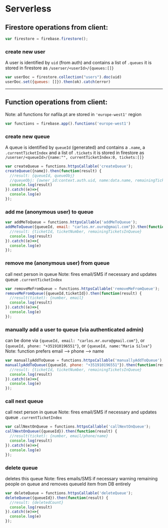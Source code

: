 # Serverless

## Firestore operations from client:

```javascript
var firestore = firebase.firestore();
```

### create new user

A user is identified by `uid` (from auth) and contains a list of `.queues` 
it is stored in firestore as `/userser/<userId>/{queues:[]}`

```javascript
var userDoc = firestore.collection("users").doc(uid)
userDoc.set({queues: []}).then(ok).catch(error)
```

---

## Function operations from client: 
Note: all functions for nafila.pt are stored in `'europe-west1'` region
```javascript
var functions = firebase.app().functions('europe-west1')
```

### create new queue
A queue is identified by `queueId` (generated) and contains a `.name`, a `.currentTicketIndex` and a list of `.tickets`
it is stored in firestore as `/userser/<queueId>/{name:"", currentTicketIndex:0, tickets:[]}`

```javascript
var createQueue = functions.httpsCallable('createQueue');
createQueue({name}).then(function(result) {
  //result: {queueId, queueObj}
  //queueObj: {owner_id:context.auth.uid, name:data.name, remainingTicketsInQueue:0, ticketTopNumber:0}
  console.log(result)
}).catch((e)=>{
  console.log(e)
});
```

### add me (anonymous user) to queue

```javascript
var addMeToQueue = functions.httpsCallable('addMeToQueue');
addMeToQueue({queueId, email: "carlos.mr.ouro@gmail.com"}).then(function(result) {
  //result: {ticketId, ticketNumber, remainingTicketsInQueue}
  console.log(result)
}).catch((e)=>{
  console.log(e)
});
```

### remove me (anonymous user) from queue
call next person in queue
Note: fires email/SMS if necessary and updates queue `.currentTicketIndex`

```javascript
var removeMeFromQueue = functions.httpsCallable('removeMeFromQueue');
removeMeFromQueue({queueId,ticketId}).then(function(result) {
  //result(ticket): {number, email}
  console.log(result)
}).catch((e)=>{
  console.log(e)
});
```

### manually add a user to queue (via authenticated admin)
can be done via `{queueId, email: "carlos.mr.ouro@gmail.com"}`, or `{queueId, phone: "+351910196551"}`, or `{queueId, name:"Maria Silva"}`
Note: function prefers email --> phone --> name

```javascript
var manuallyAddToQueue = functions.httpsCallable('manuallyAddToQueue');
manuallyAddToQueue({queueId, phone: "+351910196551"}).then(function(result) {
  //result: {ticketId, ticketNumber, remainingTicketsInQueue}
  console.log(result)
}).catch((e)=>{
  console.log(e)
});
```

### call next queue
call next person in queue
Note: fires email/SMS if necessary and updates queue `.currentTicketIndex`

```javascript
var callNextOnQueue = functions.httpsCallable('callNextOnQueue');
callNextOnQueue({queueId}).then(function(result) {
  //result(ticket): {number, email/phone/name}
  console.log(result)
}).catch((e)=>{
  console.log(e)
});
```

### delete queue
deletes this queue
Note: fires emails/SMS if necessary warning remaining people on queue and removes queueId item from DB entirely

```javascript
var deleteQueue = functions.httpsCallable('deleteQueue');
deleteQueue({queueId}).then(function(result) {
  //result: {deletedCount}
  console.log(result)
}).catch((e)=>{
  console.log(e)
});
```